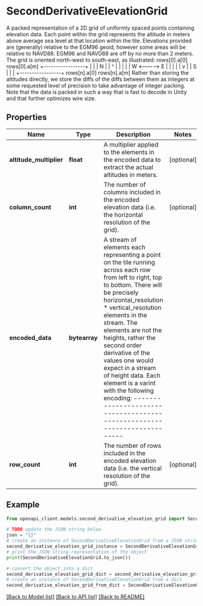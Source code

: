 # SecondDerivativeElevationGrid

A packed representation of a 2D grid of uniformly spaced points containing elevation data. Each point within the grid represents the altitude in meters above average sea level at that location within the tile. Elevations provided are (generally) relative to the EGM96 geoid, however some areas will be relative to NAVD88. EGM96 and NAVD88 are off by no more than 2 meters. The grid is oriented north-west to south-east, as illustrated: rows[0].a[0] rows[0].a[m] +-----------------+ | | | N | | ^ | | | | | W <-----> E | | | | | v | | S | | | +-----------------+ rows[n].a[0] rows[n].a[m] Rather than storing the altitudes directly, we store the diffs of the diffs between them as integers at some requested level of precision to take advantage of integer packing. Note that the data is packed in such a way that is fast to decode in Unity and that further optimizes wire size.

## Properties

Name | Type | Description | Notes
------------ | ------------- | ------------- | -------------
**altitude_multiplier** | **float** | A multiplier applied to the elements in the encoded data to extract the actual altitudes in meters. | [optional] 
**column_count** | **int** | The number of columns included in the encoded elevation data (i.e. the horizontal resolution of the grid). | [optional] 
**encoded_data** | **bytearray** | A stream of elements each representing a point on the tile running across each row from left to right, top to bottom. There will be precisely horizontal_resolution * vertical_resolution elements in the stream. The elements are not the heights, rather the second order derivative of the values one would expect in a stream of height data. Each element is a varint with the following encoding: ------------------------------------------------------------------------| | Head Nibble | ------------------------------------------------------------------------| | Bit 0 | Bit 1 | Bits 2-3 | | Terminator| Sign (1&#x3D;neg) | Least significant 2 bits of absolute error | ------------------------------------------------------------------------| | Tail Nibble #1 | ------------------------------------------------------------------------| | Bit 0 | Bit 1-3 | | Terminator| Least significant 3 bits of absolute error | ------------------------------------------------------------------------| | ... | Tail Nibble #n | ------------------------------------------------------------------------| | Bit 0 | Bit 1-3 | | Terminator| Least significant 3 bits of absolute error | ------------------------------------------------------------------------| | [optional] 
**row_count** | **int** | The number of rows included in the encoded elevation data (i.e. the vertical resolution of the grid). | [optional] 

## Example

```python
from openapi_client.models.second_derivative_elevation_grid import SecondDerivativeElevationGrid

# TODO update the JSON string below
json = "{}"
# create an instance of SecondDerivativeElevationGrid from a JSON string
second_derivative_elevation_grid_instance = SecondDerivativeElevationGrid.from_json(json)
# print the JSON string representation of the object
print(SecondDerivativeElevationGrid.to_json())

# convert the object into a dict
second_derivative_elevation_grid_dict = second_derivative_elevation_grid_instance.to_dict()
# create an instance of SecondDerivativeElevationGrid from a dict
second_derivative_elevation_grid_from_dict = SecondDerivativeElevationGrid.from_dict(second_derivative_elevation_grid_dict)
```
[[Back to Model list]](../README.md#documentation-for-models) [[Back to API list]](../README.md#documentation-for-api-endpoints) [[Back to README]](../README.md)


